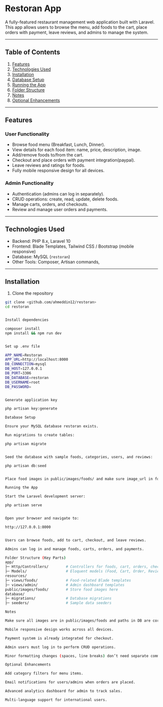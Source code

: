# Restoran App

A fully-featured restaurant management web application built with Laravel.  
This app allows users to browse the menu, add foods to the cart, place orders with payment, leave reviews, and admins to manage the system.

---

## Table of Contents

1. [Features](#features)
2. [Technologies Used](#technologies-used)
3. [Installation](#installation)
4. [Database Setup](#database-setup)
5. [Running the App](#running-the-app)
6. [Folder Structure](#folder-structure)
7. [Notes](#notes)
8. [Optional Enhancements](#optional-enhancements)

---

## Features

### User Functionality

-   Browse food menu (Breakfast, Lunch, Dinner).
-   View details for each food item: name, price, description, image.
-   Add/remove foods to/from the cart.
-   Checkout and place orders with payment integration(paypal).
-   Leave reviews and ratings for foods.
-   Fully mobile responsive design for all devices.

### Admin Functionality

-   Authentication (admins can log in separately).
-   CRUD operations: create, read, update, delete foods.
-   Manage carts, orders, and checkouts.
-   Review and manage user orders and payments.

---

## Technologies Used

-   Backend: PHP 8.x, Laravel 10
-   Frontend: Blade Templates, Tailwind CSS / Bootstrap (mobile responsive)
-   Database: MySQL (`restoran`)
-   Other Tools: Composer, Artisan commands,

---

## Installation

1. Clone the repository

```bash
git clone <github.com/ahmeddin12/restoran>
cd restoran


Install dependencies

composer install
npm install && npm run dev


Set up .env file

APP_NAME=Restoran
APP_URL=http://localhost:8000
DB_CONNECTION=mysql
DB_HOST=127.0.0.1
DB_PORT=3306
DB_DATABASE=restoran
DB_USERNAME=root
DB_PASSWORD=


Generate application key

php artisan key:generate

Database Setup

Ensure your MySQL database restoran exists.

Run migrations to create tables:

php artisan migrate


Seed the database with sample foods, categories, users, and reviews:

php artisan db:seed


Place food images in public/images/foods/ and make sure image_url in foods table points to the correct paths (e.g., images/foods/pancakes.jpg).

Running the App

Start the Laravel development server:

php artisan serve


Open your browser and navigate to:

http://127.0.0.1:8000


Users can browse foods, add to cart, checkout, and leave reviews.

Admins can log in and manage foods, carts, orders, and payments.

Folder Structure (Key Parts)
app/
├─ Http/Controllers/        # Controllers for foods, cart, orders, checkout, admin
├─ Models/                  # Eloquent models (Food, Cart, Order, Review, User)
resources/
├─ views/foods/             # Food-related Blade templates
├─ views/admin/             # Admin dashboard templates
public/images/foods/        # Store food images here
database/
├─ migrations/              # Database migrations
├─ seeders/                 # Sample data seeders

Notes

Make sure all images are in public/images/foods and paths in DB are correct.

Mobile responsive design works across all devices.

Payment system is already integrated for checkout.

Admin users must log in to perform CRUD operations.

Minor formatting changes (spaces, line breaks) don’t need separate commits.

Optional Enhancements

Add category filters for menu items.

Email notifications for users/admins when orders are placed.

Advanced analytics dashboard for admin to track sales.

Multi-language support for international users.
```
